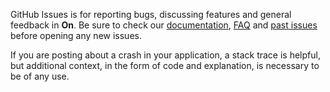 GitHub Issues is for reporting bugs, discussing features and general feedback in **On**. Be sure to check our [documentation](http://cocoadocs.org/docsets/On), [FAQ](https://github.com/onmyway133/On/wiki/FAQ) and [past issues](https://github.com/onmyway133/On/issues?state=closed) before opening any new issues.

If you are posting about a crash in your application, a stack trace is helpful, but additional context, in the form of code and explanation, is necessary to be of any use.
